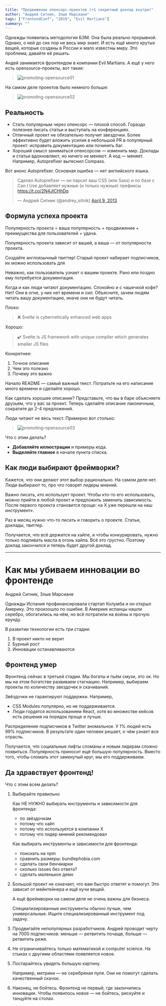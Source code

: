 ```yaml
---
title: "Продвижение опенсорс-проектов (+1 секретный доклад внутри)"
author: "Андрей Ситник, Злые Марсиане"
tags: ["FrontendConf", "2019", "Evil Martians"]
summary: ""
---
```


Однажды появилась методология БЭМ.
Она была реально прорывной.
Однако, о ней до сих пор не весь мир знает.
И есть ещё много крутых вещей, которые созданы в России и мало известны миру.
Это проблема, давайте её решать.

Андей занимается фронтендом в компании Evil Martians.
А ещё у него есть opensource-проекты, вот такие:

> ![promoting-opensource01](../../../images/frontendconf/19/opensource01.png)

На самом деле проектов было немного больше:

> ![promoting-opensource02](../../../images/frontendconf/19/opensource02.png)

## Реальность

* Стать популярным через опенсорс — плохой способ.
    Гораздо полезнее писать статьи и выступать на конференциях.
* Отличный проект не обязательно получит звездочки.
    Более эффективно будет вложить усилия в небольшой PR в популярный проект:
    исправить документацию или починить баг.
* Хороший смысл заниматься опенсорсом — изменить мир.
    Доклады и статьи вдохновляют, но ничего не меняют.
    А код — меняет.
    Например, Autoprefixer вытеснил Compass.
    
Вот анонс Autoprefixer.
Основная ошибка — нет английского языка.

<blockquote class="twitter-tweet" data-lang="en"><p lang="ru" dir="ltr">Сделал Autoprefixer — он парсит ваш CSS (или Sass) и по базе с Can I Use добавляет нужные (и только нужные) префиксы <a href="https://t.co/2N4JICHhDq">https://t.co/2N4JICHhDq</a></p>&mdash; Андрей Ситник (@andrey_sitnik) <a href="https://twitter.com/andrey_sitnik/status/321655851565850624?ref_src=twsrc%5Etfw">April 9, 2013</a></blockquote>
<script async src="https://platform.twitter.com/widgets.js" charset="utf-8"></script>

## Формула успеха проекта

Популярность проекта = 
    ваша популярность +
    продвижение +
    преимущества для пользователей +
    удача.
    
Популярность проекта зависит от вашей, а ваша — от популярности проекта.

Создайте англоязычный твиттер!
Старый проект набирает подписчиков, их можно использовать для 

Неважно, как пользователь узнает о вашем проекте. 
Рано или поздно ему потребуется документация.

Когда и как люди читают документацию.
Спокойно и с чашечкой кофе? Нет!
Они в огне, у них нет времени и сил.
Объясните, зачем людям читать вашу документацию, иначе они не будут читать.

Плохо:

> :x: Svelte is cybernetically enhanced web apps

Хорошо:

> :heavy_check_mark: Svelte is JS framework with unique compiler which generates smaller JS files

Конкретнее:

1. Точное описание
1. Чем это полезно
1. Почему это важно

Начало README — самый важный текст.
Потратьте на его написание много времени и сделайте хорошо.

Как сделать хорошее описание?
Представьте, что вы в баре объясняете друзьям, что у вас за проект.
Теперь сделайте описание лаконичным, сократите до 2-4 предложений.

Люди читают не весь текст.
Примерно вот столько:

> ![promoting-opensource03](../../../images/frontendconf/19/opensource03.png)

Что с этим делать?

* **Добавляйте иллюстрации** и примеры кода.
* **Выделяйте главное** в начале пункта списка.

## Как люди выбирают фреймворки?

Кажется, что они делают этот выбор рационально.
На самом деле нет.
Люди выбирают то, про что говорят лидеры мнений.

Важно писать, кто использует проект.
Чтобы кто-то его использовать, можно прийти в любой проект и предложить заменить зависимость.
После первого проекта становится проще: «а Х уже перешли на наш инструмент».

Раз в месяц нужно что-то писать и говорить о проекте.
Статьи, доклады, твиттер.

Получается, что всё держится на хайпе, и чтобы конкурировать, нужно только подливать масла в огонь хайпа.
Всё это грустно.
Поэтому доклад закончился и теперь будет другой доклад.

---

# Как мы убиваем инновации во фронтенде

Андрей Ситник, Злые Марсиане

Однажды Испания профинансировала стартап Колумба и он открыл Америку.
Это произошло по ошибке.
В Америке испанцы нашли серебро, обогатились на нём, но всё потратили на войны и прочую ерунду.

В развитии технологии есть три стадии:
1. В проект никто не верит
1. Бурный рост
1. Инновации останавливаются

## Фронтенд умер

Фронтенд сейчас в третьей стадии.
Мы богаты и пьём смузи, это ок.
Но мы на этом богатстве развиваем стагнацию.
Например, выбираем проекты по количеству звездочек и скачиваний.

Звёздочки не гарантируют поддержки.
Например, 

* CSS Modules популярно, но не поддерживается.
* Люди гордятся использованием React, хотя во множестве кейсов есть решения на порядок проще и лучше.

Распределение подписчиков в Twitter аномальное.
У 1% людей есть 99% подписчиков.
В результате один человек решает, о чём узнает вся отрасль.

Получается, что социальные лифты сломаны и новым лидерам сложно появиться.
Популярность приносит ещё большую популярность.
Вместо того, чтобы сломать этот замкнутый круг, мы его поддерживаем.

## Да здравствует фронтенд!

Что с этим всем делать?

1. Выбирайте правильно
    
    Как НЕ НУЖНО выбирать инструменты и зависимости для фронтенда:
    
    * по звёздочкам
    * потому что хайп
    * потому что используется в компании Х
    * потому что лидер мнений рекомендовал
    
    Как выбирать инструменты и зависимости для фронтенда:
    
    * поискать на npm
    * сравнить размеры: bundlephobia.com
    * сделать свои бенчмарки
    * сколько issues без ответа?
    * сделать маленькое демо

2. Большой проект не означает, что вам быстро ответят и помогут.
    Это зависит от мейнтейнера и ещё кучи вещей.
    
    А ещё фреймворки на самом деле не очень важны для бизнеса.
    
    Специализированные инструменты обычно лучше, чем универсальные.
    Ищите специализированный инструмент под задачу.

3. Продвигайте непопулярных разработчиков.
Андрей проводит черту на 7000 подписчиков: меньше — ретвитить почаще, больше — ретвитить реже.

4. Не ограничивайтесь только математикой и computer science.
    На стыках с другими областями появляется новое.

5. Постарайтесь увидеть большую картину.

    Например, метрики — не серебряная пуля.
    Они не помогут сделать качественный скачок.
    
6. Наконец, не бойтесь.
    Фронтенд не первый, где закончились инновации.
    Чтобы появилось новое — не бойтесь, рискуйте и танцуйте на столах.
